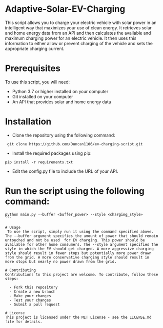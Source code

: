 # Adaptive-Solar-EV-Charging

This script allows you to charge your electric vehicle with solar power in an intelligent way that maximizes your use of clean energy. It retrieves solar and home energy data from an API and then calculates the available and maximum charging power for an electric vehicle. It then uses this information to either allow or prevent charging of the vehicle and sets the appropriate charging current.

 # Prerequisites
  To use this script, you will need:

   - Python 3.7 or higher installed on your computer
   - Git installed on your computer
   - An API that provides solar and home energy data
 # Installation
  - Clone the repository using the following command:
  ```
   git clone https://github.com/Duncan1106/ev-charging-script.git
  ```
  - Install the required packages using pip:
  ``` 
  pip install -r requirements.txt
  ```
  - Edit the config.py file to include the URL of your API.

 # Run the script using the following command:
  ``` 
  python main.py --buffer <buffer_power> --style <charging_style> 
  ´´´
  
 # Usage
   To use the script, simply run it using the command specified above. The --buffer argument specifies the amount of power that should remain untouched and not be used  for EV charging. This power should be available for other home consumers. The --style argument specifies the style in which the EV should get charged. A more aggressive charging style should result in fewer stops but potentially more power drawn from the grid. A more conservative charging style should result in more stops but nearly no power drawn from the grid.

 # Contributing
  Contributions to this project are welcome. To contribute, follow these steps:
  
    - Fork this repository
    - Create a new branch
    - Make your changes
    - Test your changes
    - Submit a pull request

 # License
  This project is licensed under the MIT License - see the LICENSE.md file for details.
